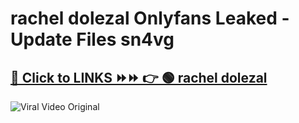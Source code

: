 
 # rachel dolezal Onlyfans Leaked - Update Files sn4vg

## <h2><a href="https://clipsfans.com/rachel_dolezal&ref=git">🔗 Click to LINKS ⏩⏩ 👉 🟢 rachel dolezal </a></h2>

<a href="https://clipsfans.com/rachel_dolezal&ref=git" rel="nofollow" data-target="animated-image.originalLink"><img src="https://i.ibb.co.com/xMMVF88/686577567.gif" alt="Viral Video Original" style="max-width: 100%; display: inline-block;" data-target="animated-image.originalImage"></a>

